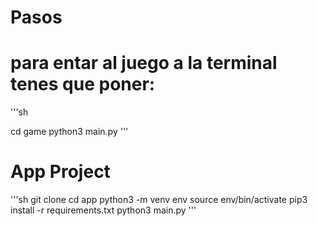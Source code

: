 # Pasos 

# para entar al juego a la terminal tenes que poner:

'''sh
 

 cd game
 python3 main.py
 '''


# App Project
'''sh
git clone
cd app
python3 -m venv env
source env/bin/activate
pip3 install -r requirements.txt
python3 main.py
''' 

